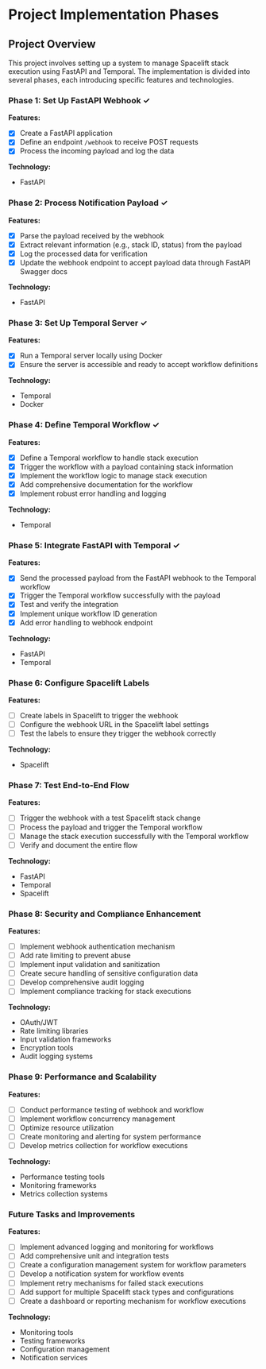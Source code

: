 # Project Implementation Phases

## Project Overview

This project involves setting up a system to manage Spacelift stack execution using FastAPI and Temporal. The implementation is divided into several phases, each introducing specific features and technologies.

### Phase 1: Set Up FastAPI Webhook ✓
**Features:**
- [x] Create a FastAPI application
- [x] Define an endpoint `/webhook` to receive POST requests
- [x] Process the incoming payload and log the data

**Technology:**
- FastAPI

### Phase 2: Process Notification Payload ✓
**Features:**
- [x] Parse the payload received by the webhook
- [x] Extract relevant information (e.g., stack ID, status) from the payload
- [x] Log the processed data for verification
- [x] Update the webhook endpoint to accept payload data through FastAPI Swagger docs

**Technology:**
- FastAPI

### Phase 3: Set Up Temporal Server ✓
**Features:**
- [x] Run a Temporal server locally using Docker
- [x] Ensure the server is accessible and ready to accept workflow definitions

**Technology:**
- Temporal
- Docker

### Phase 4: Define Temporal Workflow ✓
**Features:**
- [x] Define a Temporal workflow to handle stack execution
- [x] Trigger the workflow with a payload containing stack information
- [x] Implement the workflow logic to manage stack execution
- [x] Add comprehensive documentation for the workflow
- [x] Implement robust error handling and logging

**Technology:**
- Temporal

### Phase 5: Integrate FastAPI with Temporal ✓
**Features:**
- [x] Send the processed payload from the FastAPI webhook to the Temporal workflow
- [x] Trigger the Temporal workflow successfully with the payload
- [x] Test and verify the integration
- [x] Implement unique workflow ID generation
- [x] Add error handling to webhook endpoint

**Technology:**
- FastAPI
- Temporal

### Phase 6: Configure Spacelift Labels
**Features:**
- [ ] Create labels in Spacelift to trigger the webhook
- [ ] Configure the webhook URL in the Spacelift label settings
- [ ] Test the labels to ensure they trigger the webhook correctly

**Technology:**
- Spacelift

### Phase 7: Test End-to-End Flow
**Features:**
- [ ] Trigger the webhook with a test Spacelift stack change
- [ ] Process the payload and trigger the Temporal workflow
- [ ] Manage the stack execution successfully with the Temporal workflow
- [ ] Verify and document the entire flow

**Technology:**
- FastAPI
- Temporal
- Spacelift

### Phase 8: Security and Compliance Enhancement
**Features:**
- [ ] Implement webhook authentication mechanism
- [ ] Add rate limiting to prevent abuse
- [ ] Implement input validation and sanitization
- [ ] Create secure handling of sensitive configuration data
- [ ] Develop comprehensive audit logging
- [ ] Implement compliance tracking for stack executions

**Technology:**
- OAuth/JWT
- Rate limiting libraries
- Input validation frameworks
- Encryption tools
- Audit logging systems

### Phase 9: Performance and Scalability
**Features:**
- [ ] Conduct performance testing of webhook and workflow
- [ ] Implement workflow concurrency management
- [ ] Optimize resource utilization
- [ ] Create monitoring and alerting for system performance
- [ ] Develop metrics collection for workflow executions

**Technology:**
- Performance testing tools
- Monitoring frameworks
- Metrics collection systems

### Future Tasks and Improvements
**Features:**
- [ ] Implement advanced logging and monitoring for workflows
- [ ] Add comprehensive unit and integration tests
- [ ] Create a configuration management system for workflow parameters
- [ ] Develop a notification system for workflow events
- [ ] Implement retry mechanisms for failed stack executions
- [ ] Add support for multiple Spacelift stack types and configurations
- [ ] Create a dashboard or reporting mechanism for workflow executions

**Technology:**
- Monitoring tools
- Testing frameworks
- Configuration management
- Notification services